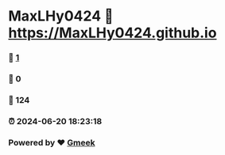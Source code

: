 # MaxLHy0424 :link: https://MaxLHy0424.github.io 
### :page_facing_up: [1](https://MaxLHy0424.github.io/tag.html) 
### :speech_balloon: 0 
### :hibiscus: 124 
### :alarm_clock: 2024-06-20 18:23:18 
### Powered by :heart: [Gmeek](https://github.com/Meekdai/Gmeek)
